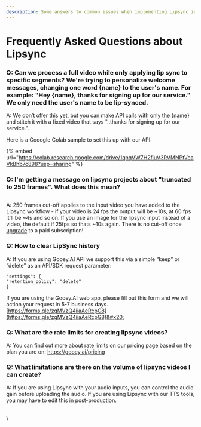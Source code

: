 ```yaml
---
description: Some answers to common issues when implementing Lipsync in production
---
```


# Frequently Asked Questions about Lipsync

### Q: Can we process a full video while only applying lip sync to specific segments? We're trying to personalize welcome messages, changing one word {name} to the user's name. For example: "Hey {name}, thanks for signing up for our service." We only need the user's name to be lip-synced.

A: We don’t offer this yet, but you can make API calls with only the {name} and stitch it with a fixed video that says "..thanks for signing up for our service.".&#x20;

Here is a Gooogle Colab sample to set this up with our API:&#x20;

{% embed url="https://colab.research.google.com/drive/1qnqVW7H2fiuV3RVMNPtVeaVkBhb7c898?usp=sharing" %}

### Q: I'm getting a message on lipsync projects about "truncated to 250 frames". What does this mean?

<figure><img src="../../.gitbook/assets/Screenshot 2025-01-04 at 12.52.36 AM (1).png" alt=""><figcaption></figcaption></figure>

A: 250 frames cut-off applies to the input video you have added to the Lipsync workflow - if your video is 24 fps the output will be \~10s, at 60 fps it'll be \~4s and so on. If you use an image for the lipsync input instead of a video, the default if 25fps so thats \~10s again. There is no cut-off once [upgrade](https://gooey.ai/account/billing/) to a paid subscription!

### Q: How to clear LipSync history

A: If you are using Gooey.AI API we support this via a simple “keep” or “delete” as an API/SDK request parameter:&#x20;

```
"settings": {
"retention_policy": "delete"
}
```

If you are using the Gooey.AI web app, please fill out this form and we will action your request in 5-7 business days. [https://forms.gle/zgMVzQ4iiaAeRcpG8](https://forms.gle/zgMVzQ4iiaAeRcpG8)&#x20;

### Q: What are the rate limits for creating lipsync videos?

A: You can find out more about rate limits on our pricing page based on the plan you are on: https://gooey.ai/pricing

### Q: What limitations are there on the volume of lipsync videos I can create?

A: If you are using Lipsync with your audio inputs, you can control the audio gain before uploading the audio. If you are using Lipsync with our TTS tools, you may have to edit this in post-production.&#x20;

\
\
